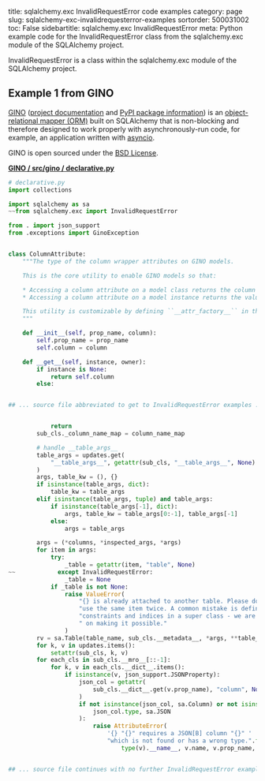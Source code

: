 title: sqlalchemy.exc InvalidRequestError code examples
category: page
slug: sqlalchemy-exc-invalidrequesterror-examples
sortorder: 500031002
toc: False
sidebartitle: sqlalchemy.exc InvalidRequestError
meta: Python example code for the InvalidRequestError class from the sqlalchemy.exc module of the SQLAlchemy project.


InvalidRequestError is a class within the sqlalchemy.exc module of the SQLAlchemy project.


## Example 1 from GINO
[GINO](https://github.com/fantix/gino)
([project documentation](https://python-gino.readthedocs.io/en/latest/)
and
[PyPI package information](https://pypi.org/project/gino/))
is an [object-relational mapper (ORM)](/object-relational-mappers-orms.html)
built on SQLAlchemy that is non-blocking and therefore designed to work properly
with asynchronously-run code, for example, an application written with
[asyncio](https://docs.python.org/3/library/asyncio.html).

GINO is open sourced under the [BSD License](https://github.com/python-gino/gino/blob/master/LICENSE).

[**GINO / src/gino / declarative.py**](https://github.com/python-gino/gino/blob/master/src/gino/./declarative.py)

```python
# declarative.py
import collections

import sqlalchemy as sa
~~from sqlalchemy.exc import InvalidRequestError

from . import json_support
from .exceptions import GinoException


class ColumnAttribute:
    """The type of the column wrapper attributes on GINO models.

    This is the core utility to enable GINO models so that:

    * Accessing a column attribute on a model class returns the column itself
    * Accessing a column attribute on a model instance returns the value for that column

    This utility is customizable by defining ``__attr_factory__`` in the model class.
    """

    def __init__(self, prop_name, column):
        self.prop_name = prop_name
        self.column = column

    def __get__(self, instance, owner):
        if instance is None:
            return self.column
        else:


## ... source file abbreviated to get to InvalidRequestError examples ...


            return
        sub_cls._column_name_map = column_name_map

        # handle __table_args__
        table_args = updates.get(
            "__table_args__", getattr(sub_cls, "__table_args__", None)
        )
        args, table_kw = (), {}
        if isinstance(table_args, dict):
            table_kw = table_args
        elif isinstance(table_args, tuple) and table_args:
            if isinstance(table_args[-1], dict):
                args, table_kw = table_args[0:-1], table_args[-1]
            else:
                args = table_args

        args = (*columns, *inspected_args, *args)
        for item in args:
            try:
                _table = getattr(item, "table", None)
~~            except InvalidRequestError:
                _table = None
            if _table is not None:
                raise ValueError(
                    "{} is already attached to another table. Please do not "
                    "use the same item twice. A common mistake is defining "
                    "constraints and indices in a super class - we are working"
                    " on making it possible."
                )
        rv = sa.Table(table_name, sub_cls.__metadata__, *args, **table_kw)
        for k, v in updates.items():
            setattr(sub_cls, k, v)
        for each_cls in sub_cls.__mro__[::-1]:
            for k, v in each_cls.__dict__.items():
                if isinstance(v, json_support.JSONProperty):
                    json_col = getattr(
                        sub_cls.__dict__.get(v.prop_name), "column", None
                    )
                    if not isinstance(json_col, sa.Column) or not isinstance(
                        json_col.type, sa.JSON
                    ):
                        raise AttributeError(
                            '{} "{}" requires a JSON[B] column "{}" '
                            "which is not found or has a wrong type.".format(
                                type(v).__name__, v.name, v.prop_name,


## ... source file continues with no further InvalidRequestError examples...


```

